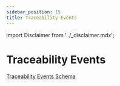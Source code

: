 ```yaml
---
sidebar_position: 15
title: Traceability Events
---
```


import Disclaimer from '../\_disclaimer.mdx';

<Disclaimer />

# Traceability Events

[Traceability Events Schema](https://jargon.sh/user/unece/traceabilityEvents/v/0.0.1)
